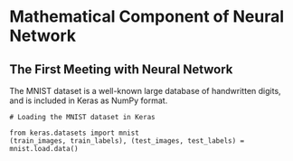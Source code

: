 # Mathematical Component of Neural Network
## The First Meeting with Neural Network
The MNIST dataset is a well-known large database of handwritten digits, and is included in Keras as NumPy format.

    # Loading the MNIST dataset in Keras
    
    from keras.datasets import mnist
    (train_images, train_labels), (test_images, test_labels) = mnist.load.data()
